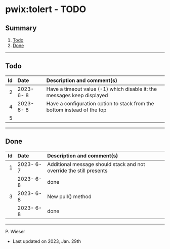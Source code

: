 # pwix:tolert - TODO

## Summary

1. [Todo](#todo)
2. [Done](#done)

---
## Todo

|   Id | Date       | Description and comment(s) |
| ---: | :---       | :---                       |
|    2 | 2023- 6- 8 | Have a timeout value (-1) which disable it: the messages keep displayed |
|    4 | 2023- 6- 8 | Have a configuration option to stack from the bottom instead of the top |
|    5 |  |  |

---
## Done

|   Id | Date       | Description and comment(s) |
| ---: | :---       | :---                       |
|    1 | 2023- 6- 7 | Additional message should stack and not override the still presents |
|      | 2023- 6- 8 | done |
|    3 | 2023- 6- 8 | New pull() method |
|      | 2023- 6- 8 | done |

---
P. Wieser
- Last updated on 2023, Jan. 29th
